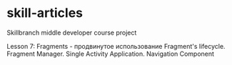 # skill-articles
Skillbranch middle developer course project

Lesson 7: Fragments - продвинутое использование
Fragment's lifecycle. Fragment Manager. Single Activity Application. Navigation Component
